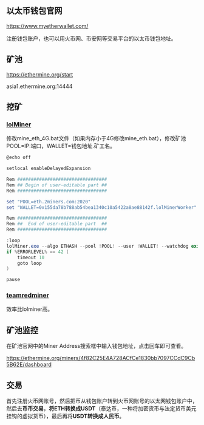 ## 以太币钱包官网

https://www.myetherwallet.com/

注册钱包账户，也可以用火币网、币安网等交易平台的以太币钱包地址。

## 矿池

https://ethermine.org/start

asia1.ethermine.org:14444

## 挖矿

### [lolMiner](https://github.com/Lolliedieb/lolMiner-releases/releases)

修改mine_eth_4G.bat文件（如果内存小于4G修改mine_eth.bat），修改矿池POOL=IP:端口，WALLET=钱包地址.矿工名。

```powershell
@echo off

setlocal enableDelayedExpansion

Rem #################################
Rem ## Begin of user-editable part ##
Rem #################################

set "POOL=eth.2miners.com:2020"
set "WALLET=0x155da78b788ab54bea1340c10a5422a8ae88142f.lolMinerWorker"							

Rem #################################
Rem ##  End of user-editable part  ##
Rem #################################

:loop
lolMiner.exe --algo ETHASH --pool !POOL! --user !WALLET! --watchdog exit
if %ERRORLEVEL% == 42 (
	timeout 10
	goto loop
)

pause
```

### [teamredminer](https://github.com/todxx/teamredminer/releases)

效率比lolminer高。

## 矿池监控

在矿池官网中的Miner Address搜索框中输入钱包地址，点击回车即可查看。

https://ethermine.org/miners/4f82C25E4A728ACfCe1830bb7097CCdC9Cb5B62E/dashboard

## 交易

首先注册火币网账号，然后把币从钱包账户转到火币网账号的以太网钱包账户中，然后去**币币交易**，**将ETH转换成USDT**（泰达币，一种将加密货币与法定货币美元挂钩的虚拟货币），最后再将**USDT转换成人民币**。